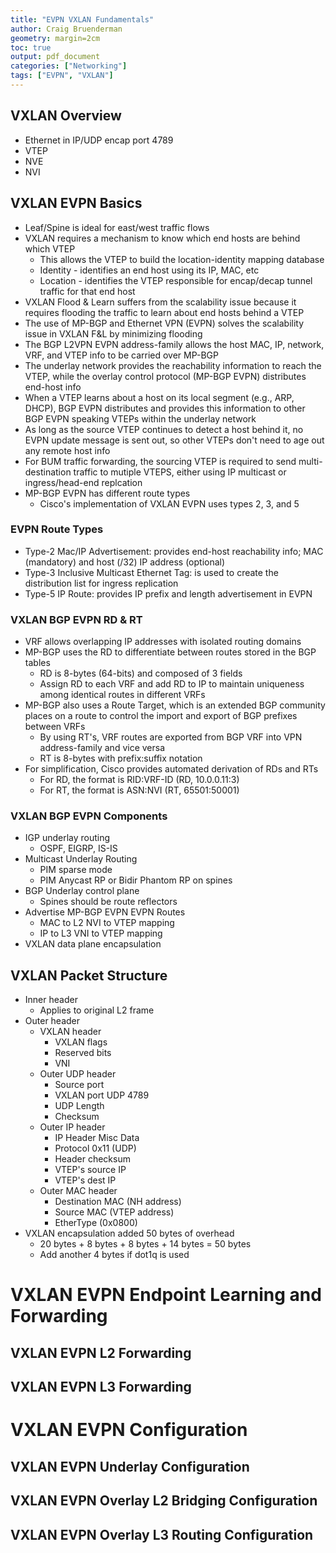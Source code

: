 ```yaml
---
title: "EVPN VXLAN Fundamentals"
author: Craig Bruenderman
geometry: margin=2cm
toc: true
output: pdf_document
categories: ["Networking"]
tags: ["EVPN", "VXLAN"]
---
```


## VXLAN Overview

* Ethernet in IP/UDP encap port 4789
* VTEP
* NVE
* NVI

## VXLAN EVPN Basics

* Leaf/Spine is ideal for east/west traffic flows
* VXLAN requires a mechanism to know which end hosts are behind which VTEP
    * This allows the VTEP to build the location-identity mapping database
    * Identity - identifies an end host using its IP, MAC, etc
    * Location - identifies the VTEP responsible for encap/decap tunnel traffic for that end host
* VXLAN Flood & Learn suffers from the scalability issue because it requires flooding the traffic to learn about end hosts behind a VTEP
* The use of MP-BGP and Ethernet VPN (EVPN) solves the scalability issue in VXLAN F&L by minimizing flooding
* The BGP L2VPN EVPN address-family allows the host MAC, IP, network, VRF, and VTEP info to be carried over MP-BGP
* The underlay network provides the reachability information to reach the VTEP, while the overlay control protocol (MP-BGP EVPN) distributes end-host info
* When a VTEP learns about a host on its local segment (e.g., ARP, DHCP), BGP EVPN distributes and provides this information to other BGP EVPN speaking VTEPs within the underlay network
* As long as the source VTEP continues to detect a host behind it, no EVPN update message is sent out, so other VTEPs don't need to age out any remote host info
* For BUM traffic forwarding, the sourcing VTEP is required to send multi-destination traffic to mutiple VTEPS, either using IP multicast or ingress/head-end replcation
* MP-BGP EVPN has different route types
    * Cisco's implementation of VXLAN EVPN uses types 2, 3, and 5

### EVPN Route Types

* Type-2 Mac/IP Advertisement: provides end-host reachability info; MAC (mandatory) and host (/32) IP address (optional)
* Type-3 Inclusive Multicast Ethernet Tag: is used to create the distribution list for ingress replication
* Type-5 IP Route: provides IP prefix and length advertisement in EVPN

### VXLAN BGP EVPN RD & RT

* VRF allows overlapping IP addresses with isolated routing domains
* MP-BGP uses the RD to differentiate between routes stored in the BGP tables
    * RD is 8-bytes (64-bits) and composed of 3 fields
    * Assign RD to each VRF and add RD to IP to maintain uniqueness among identical routes in different VRFs
* MP-BGP also uses a Route Target, which is an extended BGP community places on a route to control the import and export of BGP prefixes between VRFs
    * By using RT's, VRF routes are exported from BGP VRF into VPN address-family and vice versa
    * RT is 8-bytes with prefix:suffix notation
* For simplification, Cisco provides automated derivation of RDs and RTs
    * For RD, the format is RID:VRF-ID (RD, 10.0.0.11:3)
    * For RT, the format is ASN:NVI (RT, 65501:50001)

### VXLAN BGP EVPN Components

* IGP underlay routing
    * OSPF, EIGRP, IS-IS
* Multicast Underlay Routing
    * PIM sparse mode
    * PIM Anycast RP or Bidir Phantom RP on spines
* BGP Underlay control plane
    * Spines should be route reflectors
* Advertise MP-BGP EVPN EVPN Routes
    * MAC to L2 NVI to VTEP mapping
    * IP to L3 VNI to VTEP mapping
* VXLAN data plane encapsulation

## VXLAN Packet Structure

* Inner header
    * Applies to original L2 frame
* Outer header
    * VXLAN header
        * VXLAN flags
        * Reserved bits
        * VNI
    * Outer UDP header
        * Source port
        * VXLAN port UDP 4789
        * UDP Length
        * Checksum
    * Outer IP header
        * IP Header Misc Data
        * Protocol 0x11 (UDP)
        * Header checksum
        * VTEP's source IP
        * VTEP's dest IP
    * Outer MAC header
        * Destination MAC (NH address)
        * Source MAC (VTEP address)
        * EtherType (0x0800)
* VXLAN encapsulation added 50 bytes of overhead
    * 20 bytes + 8 bytes + 8 bytes + 14 bytes = 50 bytes
    * Add another 4 bytes if dot1q is used

# VXLAN EVPN Endpoint Learning and Forwarding

## VXLAN EVPN L2 Forwarding

## VXLAN EVPN L3 Forwarding

# VXLAN EVPN Configuration

## VXLAN EVPN Underlay Configuration

## VXLAN EVPN Overlay L2 Bridging Configuration

## VXLAN EVPN Overlay L3 Routing Configuration
